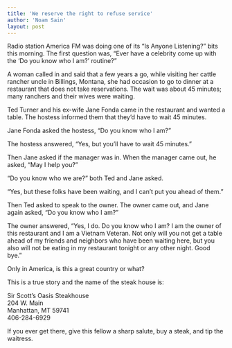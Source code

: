 ```yaml
---
title: 'We reserve the right to refuse service'
author: 'Noam Sain'
layout: post
---
```


Radio station America FM was doing one of its “Is Anyone Listening?” bits this morning. The first question was, “Ever have a celebrity come up with the ‘Do you know who I am?’ routine?”

A woman called in and said that a few years a go, while visiting her cattle rancher uncle in Billings, Montana, she had occasion to go to dinner at a restaurant that does not take reservations. The wait was about 45 minutes; many ranchers and their wives were waiting.

Ted Turner and his ex-wife Jane Fonda came in the restaurant and wanted a table. The hostess informed them that they’d have to wait 45 minutes.

Jane Fonda asked the hostess, “Do you know who I am?”

The hostess answered, “Yes, but you’ll have to wait 45 minutes.”

Then Jane asked if the manager was in. When the manager came out, he asked, “May I help you?”

“Do you know who we are?” both Ted and Jane asked.

“Yes, but these folks have been waiting, and I can’t put you ahead of them.”

Then Ted asked to speak to the owner. The owner came out, and Jane again asked, “Do you know who I am?”

The owner answered, “Yes, I do. Do you know who I am? I am the owner of this restaurant and I am a Vietnam Veteran. Not only will you not get a table ahead of my friends and neighbors who have been waiting here, but you also will not be eating in my restaurant tonight or any other night. Good bye.”

Only in America, is this a great country or what?

This is a true story and the name of the steak house is:

Sir Scott’s Oasis Steakhouse<br>
204 W. Main<br>
Manhattan, MT 59741<br>
406-284-6929

If you ever get there, give this fellow a sharp salute, buy a steak, and tip the waitress.
